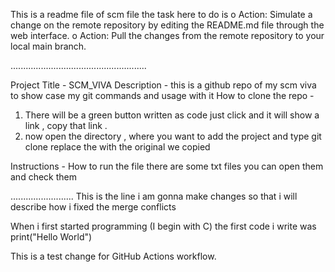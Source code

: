 This is a readme file of scm file the task here to do is 
o	Action: Simulate a change on the remote repository by editing the README.md file through the web interface.
o	Action: Pull the changes from the remote repository to your local main branch.

......................................................

Project Title - SCM_VIVA
Description - this is a github repo of my scm viva to show case my git commands and usage with it
How to clone the repo -
1. There will be a green button written as code just click and it will show a link , copy that link .
2. now open the directory , where you want to add the project and type git clone <URL> replace the <URL> with the original we copied

Instructions -
How to run the file 
there are some txt files you can open them and check them 


.........................
This is the line i am gonna make changes so that i will describe how i fixed the merge conflicts 

When i first started programming (I begin with C) the first code i write was print("Hello World")

This is a test change for GitHub Actions workflow.

